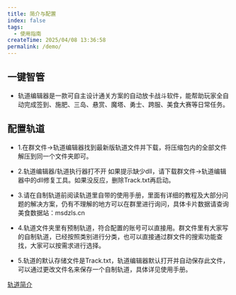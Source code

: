 ```yaml
---
title: 简介与配置
index: false
tags:
  - 使用指南
createTime: 2025/04/08 13:36:58
permalink: /demo/
---
```


## 一键智管

- 轨道编辑器是一款可自主设计通关方案的自动放卡战斗软件，能帮助玩家全自动完成签到、施肥、三岛、悬赏、魔塔、勇士、跨服、美食大赛等日常任务。

## 配置轨道

- 1.在群文件→轨道编辑器找到最新版轨道文件并下载，将压缩包内的全部文件解压到同一个文件夹即可。

- 2.轨道编辑器/轨道执行器打不开
如果提示缺少dll，请下载群文件→轨道编辑器中的dll修复工具。如果没反应，删除Track.txt再启动。

- 3.请在自制轨道前阅读轨道里自带的使用手册，里面有详细的教程及大部分问题的解决方案，仍有不理解的地方可以在群里进行询问，具体卡片数据请查询美食数据站：msdzls.cn

- 4.轨道文件夹里有预制轨道，符合配置的账号可以直接用。群文件里有大家写的自制轨道，已经按照类别进行分类，也可以直接通过群文件的搜索功能查找，大家可以按需求进行选择。

- 5.轨道的默认存储文件是Track.txt，轨道编辑器默认打开并自动保存此文件，可以通过更改文件名来保存一个自制轨道，具体详见使用手册。

[轨道简介](/Track-Web/demo/rrgwltgh/)
